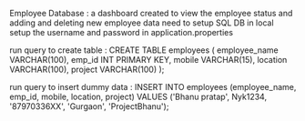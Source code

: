 Employee Database : 
a dashboard created to view the employee status and adding and deleting new employee data 
need to setup SQL DB in local 
setup the username and password in application.properties

run query to create table : CREATE TABLE employees (
    employee_name VARCHAR(100),
    emp_id INT PRIMARY KEY,
    mobile VARCHAR(15),
    location VARCHAR(100),
    project VARCHAR(100)
);

run query to insert dummy data : INSERT INTO employees (employee_name, emp_id, mobile, location, project)
VALUES ('Bhanu pratap', Nyk1234, '87970336XX', 'Gurgaon', 'ProjectBhanu');
